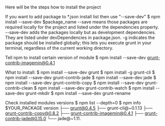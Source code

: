 Here will be the steps how to install the project

If you want to add package to *.json install list then use "--save-dev"
$ npm install --save-dev $package_name
--save means those packages are required locally for the project and listed under the dependencies property.
--save-dev adds the packages locally but as development dependencies. They are listed under devDependencies in package.json.
-g indicates the package should be installed globally; this lets you execute grunt in your terminal, regardless of the current working directory.

Tell npm to install certain version of module
$ npm install --save-dev grunt-contrib-imagemin@0.4.1

What to install:
$ npm install --save-dev grunt
$ npm install -g grunt-cli
$ npm install --save-dev grunt-contrib-jade
$ npm install --save-dev jade
$ npm install --save-dev grunt-contrib-copy
$ npm install --save-dev grunt-contrib-clean
$ npm install --save-dev grunt-contrib-watch
$ npm install --save-dev grunt-mkdir
$ npm install --save-dev grunt-rename

Check installed modules versions
$ npm list --depth=0
$ npm info $YOUR_PACKAGE version
├── grunt@0.4.5
├── grunt-cli@~0.1.13
├── grunt-contrib-copy@0.8.2
├── grunt-contrib-imagemin@0.4.1
├── grunt-contrib-jade@0.15.0
└── jade@~1.11.